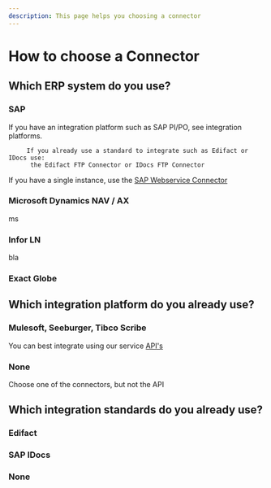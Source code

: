 ```yaml
---
description: This page helps you choosing a connector
---
```


# How to choose a Connector

## Which ERP system do you use?

### SAP

If you have an integration platform such as SAP PI/PO, see integration platforms.

         If you already use a standard to integrate such as Edifact or IDocs use:  
          the Edifact FTP Connector or IDocs FTP Connector

If you have a single instance, use the [SAP Webservice Connector](sap-soap-connector.md)



### Microsoft Dynamics NAV / AX

ms

### Infor LN

bla

### Exact Globe



## Which integration platform do you already use?

### Mulesoft, Seeburger, Tibco Scribe

You can best integrate using our service [API's](api-v2.md)

### **None**

Choose one of the connectors, but not the API

## Which integration standards do you already use?

### Edifact



### SAP IDocs



### None



